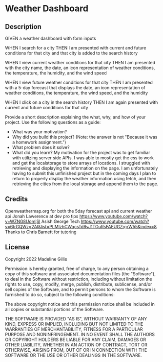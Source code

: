 # Weather Dashboard

## Description

GIVEN a weather dashboard with form inputs

WHEN I search for a city
THEN I am presented with current and future conditions for that city and that city is added to the search history

WHEN I view current weather conditions for that city
THEN I am presented with the city name, the date, an icon representation of weather conditions, the temperature, the humidity, and the wind speed

WHEN I view future weather conditions for that city
THEN I am presented with a 5-day forecast that displays the date, an icon representation of weather conditions, the temperature, the wind speed, and the humidity

WHEN I click on a city in the search history
THEN I am again presented with current and future conditions for that city


Provide a short description explaining the what, why, and how of your project. Use the following questions as a guide:

- What was your motivation?
- Why did you build this project? (Note: the answer is not "Because it was a homework assignment.")
- What problem does it solve?
- What did you learn?
My motivation for the project was to get familiar with utilizing server side APIs. I was able to mostly get the css to work and get the localstorage to store arrays of locations. I struggled with retrieving and displaying the information on the page. I am unfortunately having to submit this unfinished project but in the coming days I plan to return to properly display the weather information using fetch, and then retrieving the cities from the local storage and append them to the page.

## Credits

Openweathermap.org for both the 5day forecast api and current weather api
Jonah Lawerence at dev pro tips https://www.youtube.com/watch?v=WZNG8UomjSI
Asish George Tech https://www.youtube.com/watch?v=6trGQWzg2AI&list=PLMIzhCWqcsTd6vJ1TOuRsFAEUGZrgrW55&index=8
Thanks to Chris Barnett for tutoring


## License

Copyright 2022 Madeline Gillis

Permission is hereby granted, free of charge, to any person obtaining a copy of this software and associated documentation files (the "Software"), to deal in the Software without restriction, including without limitation the rights to use, copy, modify, merge, publish, distribute, sublicense, and/or sell copies of the Software, and to permit persons to whom the Software is furnished to do so, subject to the following conditions:

The above copyright notice and this permission notice shall be included in all copies or substantial portions of the Software.

THE SOFTWARE IS PROVIDED "AS IS", WITHOUT WARRANTY OF ANY KIND, EXPRESS OR IMPLIED, INCLUDING BUT NOT LIMITED TO THE WARRANTIES OF MERCHANTABILITY, FITNESS FOR A PARTICULAR PURPOSE AND NONINFRINGEMENT. IN NO EVENT SHALL THE AUTHORS OR COPYRIGHT HOLDERS BE LIABLE FOR ANY CLAIM, DAMAGES OR OTHER LIABILITY, WHETHER IN AN ACTION OF CONTRACT, TORT OR OTHERWISE, ARISING FROM, OUT OF OR IN CONNECTION WITH THE SOFTWARE OR THE USE OR OTHER DEALINGS IN THE SOFTWARE.

